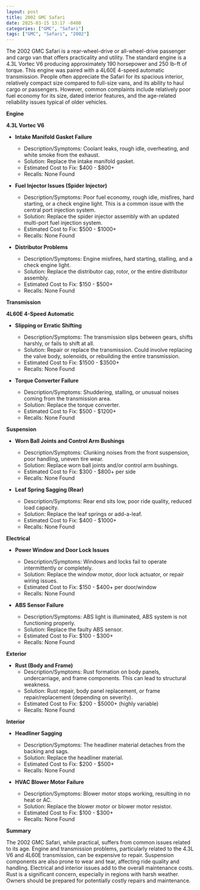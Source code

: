 ```yaml
---
layout: post
title: 2002 GMC Safari
date: 2025-03-15 13:17 -0400
categories: ["GMC", "Safari"]
tags: ["GMC", "Safari", "2002"]
---
```

The 2002 GMC Safari is a rear-wheel-drive or all-wheel-drive passenger and cargo van that offers practicality and utility. The standard engine is a 4.3L Vortec V6 producing approximately 190 horsepower and 250 lb-ft of torque. This engine was paired with a 4L60E 4-speed automatic transmission. People often appreciate the Safari for its spacious interior, relatively compact size compared to full-size vans, and its ability to haul cargo or passengers. However, common complaints include relatively poor fuel economy for its size, dated interior features, and the age-related reliability issues typical of older vehicles.

**Engine**

**4.3L Vortec V6**

*   **Intake Manifold Gasket Failure**
    *   Description/Symptoms: Coolant leaks, rough idle, overheating, and white smoke from the exhaust.
    *   Solution: Replace the intake manifold gasket.
    *   Estimated Cost to Fix: $400 - $800+
    *   Recalls: None Found

*   **Fuel Injector Issues (Spider Injector)**
    *   Description/Symptoms: Poor fuel economy, rough idle, misfires, hard starting, or a check engine light. This is a common issue with the central port injection system.
    *   Solution: Replace the spider injector assembly with an updated multi-port fuel injection system.
    *   Estimated Cost to Fix: $500 - $1000+
    *   Recalls: None Found

*   **Distributor Problems**
    *   Description/Symptoms: Engine misfires, hard starting, stalling, and a check engine light.
    *   Solution: Replace the distributor cap, rotor, or the entire distributor assembly.
    *   Estimated Cost to Fix: $150 - $500+
    *   Recalls: None Found

**Transmission**

**4L60E 4-Speed Automatic**

*   **Slipping or Erratic Shifting**
    *   Description/Symptoms: The transmission slips between gears, shifts harshly, or fails to shift at all.
    *   Solution: Repair or replace the transmission. Could involve replacing the valve body, solenoids, or rebuilding the entire transmission.
    *   Estimated Cost to Fix: $1500 - $3500+
    *   Recalls: None Found

*   **Torque Converter Failure**
    *   Description/Symptoms: Shuddering, stalling, or unusual noises coming from the transmission area.
    *   Solution: Replace the torque converter.
    *   Estimated Cost to Fix: $500 - $1200+
    *   Recalls: None Found

**Suspension**

*   **Worn Ball Joints and Control Arm Bushings**
    *   Description/Symptoms: Clunking noises from the front suspension, poor handling, uneven tire wear.
    *   Solution: Replace worn ball joints and/or control arm bushings.
    *   Estimated Cost to Fix: $300 - $800+ per side
    *   Recalls: None Found

*   **Leaf Spring Sagging (Rear)**
    *   Description/Symptoms: Rear end sits low, poor ride quality, reduced load capacity.
    *   Solution: Replace the leaf springs or add-a-leaf.
    *   Estimated Cost to Fix: $400 - $1000+
    *   Recalls: None Found

**Electrical**

*   **Power Window and Door Lock Issues**
    *   Description/Symptoms: Windows and locks fail to operate intermittently or completely.
    *   Solution: Replace the window motor, door lock actuator, or repair wiring issues.
    *   Estimated Cost to Fix: $150 - $400+ per door/window
    *   Recalls: None Found

*   **ABS Sensor Failure**
    *   Description/Symptoms: ABS light is illuminated, ABS system is not functioning properly.
    *   Solution: Replace the faulty ABS sensor.
    *   Estimated Cost to Fix: $100 - $300+
    *   Recalls: None Found

**Exterior**

*   **Rust (Body and Frame)**
    *   Description/Symptoms: Rust formation on body panels, undercarriage, and frame components. This can lead to structural weakness.
    *   Solution: Rust repair, body panel replacement, or frame repair/replacement (depending on severity).
    *   Estimated Cost to Fix: $200 - $5000+ (highly variable)
    *   Recalls: None Found

**Interior**

*   **Headliner Sagging**
    *   Description/Symptoms: The headliner material detaches from the backing and sags.
    *   Solution: Replace the headliner material.
    *   Estimated Cost to Fix: $200 - $500+
    *   Recalls: None Found

*   **HVAC Blower Motor Failure**
    *   Description/Symptoms: Blower motor stops working, resulting in no heat or AC.
    *   Solution: Replace the blower motor or blower motor resistor.
    *   Estimated Cost to Fix: $100 - $300+
    *   Recalls: None Found

**Summary**

The 2002 GMC Safari, while practical, suffers from common issues related to its age. Engine and transmission problems, particularly related to the 4.3L V6 and 4L60E transmission, can be expensive to repair. Suspension components are also prone to wear and tear, affecting ride quality and handling. Electrical and interior issues add to the overall maintenance costs. Rust is a significant concern, especially in regions with harsh weather. Owners should be prepared for potentially costly repairs and maintenance.

